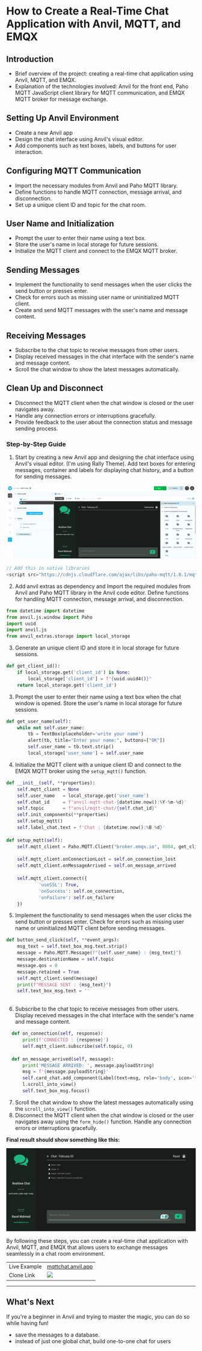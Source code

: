 # How to Create a Real-Time Chat Application with Anvil, MQTT, and EMQX

## Introduction
- Brief overview of the project: creating a real-time chat application using Anvil, MQTT, and EMQX.
- Explanation of the technologies involved: Anvil for the front end, Paho MQTT JavaScript client library for MQTT communication, and EMQX MQTT broker for message exchange.

## Setting Up Anvil Environment
- Create a new Anvil app
- Design the chat interface using Anvil's visual editor.
- Add components such as text boxes, labels, and buttons for user interaction.

## Configuring MQTT Communication
- Import the necessary modules from Anvil and Paho MQTT library.
- Define functions to handle MQTT connection, message arrival, and disconnection.
- Set up a unique client ID and topic for the chat room.

## User Name and Initialization
- Prompt the user to enter their name using a text box.
- Store the user's name in local storage for future sessions.
- Initialize the MQTT client and connect to the EMQX MQTT broker.

## Sending Messages
- Implement the functionality to send messages when the user clicks the send button or presses enter.
- Check for errors such as missing user name or uninitialized MQTT client.
- Create and send MQTT messages with the user's name and message content.

## Receiving Messages
- Subscribe to the chat topic to receive messages from other users.
- Display received messages in the chat interface with the sender's name and message content.
- Scroll the chat window to show the latest messages automatically.

## Clean Up and Disconnect
- Disconnect the MQTT client when the chat window is closed or the user navigates away.
- Handle any connection errors or interruptions gracefully.
- Provide feedback to the user about the connection status and message sending process.

### Step-by-Step Guide

1. Start by creating a new Anvil app and designing the chat interface using Anvil's visual editor.  (I'm using Rally Theme). Add text boxes for entering messages, container and labels for displaying chat history, and a button for sending messages.

![](assets/mqtt_chat_ui.png)


```javascript
// Add this in native libraries 
<script src="https://cdnjs.cloudflare.com/ajax/libs/paho-mqtt/1.0.1/mqttws31.js" type="text/javascript"></script>
```
2. Add anvil extras as dependency and Import the required modules from Anvil and Paho MQTT library in the Anvil code editor. Define functions for handling MQTT connection, message arrival, and disconnection.
```python
from datetime import datetime
from anvil.js.window import Paho
import uuid
import anvil.js
from anvil_extras.storage import local_storage
```
3. Generate an unique client ID and store it in local storage for future sessions.
```python
def get_client_id():
    if local_storage.get('client_id') is None:
        local_storage['client_id'] = f"{uuid.uuid4()}"
    return local_storage.get('client_id')
```
3. Prompt the user to enter their name using a text box when the chat window is opened. Store the user's name in local storage for future sessions.
```python
def get_user_name(self):
    while not self.user_name:
        tb = TextBox(placeholder='write your name')
        alert(tb, title="Enter your name:", buttons=["OK"])
        self.user_name = tb.text.strip()
        local_storage['user_name'] = self.user_name

```
4. Initialize the MQTT client with a unique client ID and connect to the EMQX MQTT broker using the `setup_mqtt()` function.
```python
def __init__(self, **properties):
    self.mqtt_client = None
    self.user_name   = local_storage.get('user_name')
    self.chat_id     = f'anvil-mqtt-chat-{datetime.now():%Y-%m-%d}'
    self.topic       = f"anvil/mqtt-chat/{self.chat_id}"
    self.init_components(**properties)
    self.setup_mqtt()
    self.label_chat.text = f'Chat : {datetime.now():%B %d}'
    
def setup_mqtt(self):
    self.mqtt_client = Paho.MQTT.Client("broker.emqx.io", 8084, get_client_id())
    
    self.mqtt_client.onConnectionLost = self.on_connection_lost
    self.mqtt_client.onMessageArrived = self.on_message_arrived
    
    self.mqtt_client.connect({
            'useSSL': True,
            'onSuccess': self.on_connection,
            'onFailure': self.on_failure
    })
```
5. Implement the functionality to send messages when the user clicks the send button or presses enter. Check for errors such as missing user name or uninitialized MQTT client before sending messages.
```python
def button_send_click(self, **event_args):
    msg_text = self.text_box_msg.text.strip()
    message = Paho.MQTT.Message(f"{self.user_name} : {msg_text}")
    message.destinationName = self.topic
    message.qos = 0
    message.retained = True
    self.mqtt_client.send(message)
    print(f"MESSAGE SENT : {msg_text}")
    self.text_box_msg.text = ''
    
```
6. Subscribe to the chat topic to receive messages from other users. Display received messages in the chat interface with the sender's name and message content.
```python
  def on_connection(self, response):
      print(f'CONNECTED : {response}')
      self.mqtt_client.subscribe(self.topic, 0)
  
  def on_message_arrived(self, message):
      print('MESSAGE ARRIVED: ', message.payloadString)
      msg = f'{message.payloadString}'
      self.card_chat.add_component(Label(text=msg, role='body', icon='fa:user'))
      l.scroll_into_view()
      self.text_box_msg.focus()
```
7. Scroll the chat window to show the latest messages automatically using the `scroll_into_view()` function.
8. Disconnect the MQTT client when the chat window is closed or the user navigates away using the `form_hide()` function. Handle any connection errors or interruptions gracefully.

**Final result should show something like this:**

![mqtt_chat_final](assets/mqtt_chat_final.png)

By following these steps, you can create a real-time chat application with Anvil, MQTT, and EMQX that allows users to exchange messages seamlessly in a chat room environment.


|||
|---|---|
| Live Example | [mqttchat.anvil.app](https://mqttchat.anvil.app/) |
| Clone Link | [<img src="https://anvil.works/img/forum/copy-app.png" height='40px'>](https://anvil.works/build#clone:HZMPHZPRNBY4L5A3=5KYWFB5CI736ZBSTML4RYQWY)|
---


## What's Next
If you're a beginner in Anvil and trying to master the magic, you can do so while having fun!
- save the messages to a database.
- instead of just one global chat, build one-to-one chat for users 

